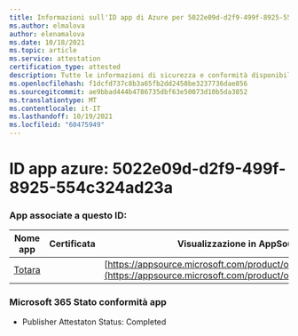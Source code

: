```yaml
---
title: Informazioni sull'ID app di Azure per 5022e09d-d2f9-499f-8925-554c324ad23a
ms.author: elmalova
author: elenamalova
ms.date: 10/18/2021
ms.topic: article
ms.service: attestation
certification_type: attested
description: Tutte le informazioni di sicurezza e conformità disponibili per 5022e09d-d2f9-499f-8925-554c324ad23a.
ms.openlocfilehash: f1dcfd737c8b3a65fb2dd2458be3237736dae856
ms.sourcegitcommit: ae9bbad444b4786735dbf63e50073d10b5da3852
ms.translationtype: MT
ms.contentlocale: it-IT
ms.lasthandoff: 10/19/2021
ms.locfileid: "60475949"
---
```

# <a name="azure-app-id-5022e09d-d2f9-499f-8925-554c324ad23a"></a>ID app azure: 5022e09d-d2f9-499f-8925-554c324ad23a


### <a name="apps-associated-with-this-id"></a>App associate a questo ID:
| **Nome app** | **Certificata** | **Visualizzazione in AppSource** |
|--------------|---------------|-----------------------|
| [Totara](https://docs.microsoft.com/microsoft-365-app-certification/forward/WA200003222) |  | [https://appsource.microsoft.com/product/office/WA200003222](https://appsource.microsoft.com/product/office/WA200003222) |

### <a name="microsoft-365-app-compliance-status"></a>Microsoft 365 Stato conformità app
- Publisher Attestaton Status: Completed
